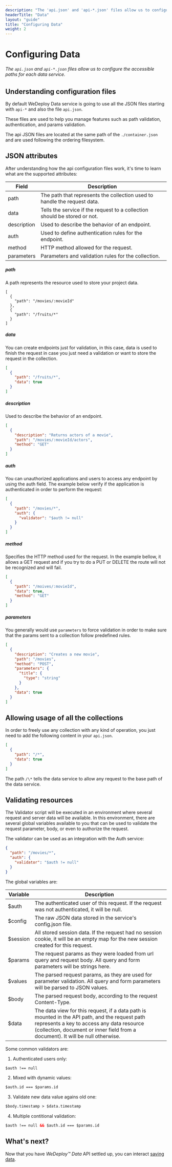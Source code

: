 ```yaml
---
description: "The 'api.json' and 'api-*.json' files allow us to configure the accessible paths for each data service."
headerTitle: "Data"
layout: "guide"
title: "Configuring Data"
weight: 2
---
```


# Configuring Data

###### The `api.json` and `api-*.json` files allow us to configure the accessible paths for each data service.

<article id="article_1">

## Understanding configuration files

By default WeDeploy Data service is going to use all the JSON files starting with `api-*` and also the file `api.json`.

These files are used to help you manage features such as path validation, authentication, and params validation.

The api JSON files are located at the same path of the `./container.json` and are used following the ordering filesystem.

</article>

<article id="article_2">

## JSON attributes

After understanding how the api configuration files work, it's time to learn what are the supported attributes:

| Field | Description |
| - | - |
| path | The path that represents the collection used to handle the request data. |
| data | Tells the service if the request to a collection should be stored or not. |
| description | Used to describe the behavior of an endpoint. |
| auth | Used to define authentication rules for the endpoint. |
| method | HTTP method allowed for the request. |
| parameters | Parameters and validation rules for the collection. |


##### path

A path represents the resource used to store your project data.

```
[
  {
    "path": "/movies/:movieId"
  },
  {
    "path": "/fruits/*"
  }
]
```

##### data

You can create endpoints just for validation, in this case, data is used to finish the request in case you just need a validation or want to store the request in the collection.

```json
[
  {
    "path": "/fruits/*",
    "data": true
  }
]
```

##### description

Used to describe the behavior of an endpoint.

```json
[
  {
    "description": "Returns actors of a movie",
    "path": "/movies/:movieId/actors",
    "method": "GET"
  }
]
```

##### auth

You can unauthorized applications and users to access any endpoint by using the auth field. The example below verify if the application is authenticated in order to perform the request:

```json
[
  {
    "path": "/movies/*",
    "auth": {
      "validator": "$auth != null"
    }
  }
]
```

##### method

Specifies the HTTP method used for the request. In the example bellow, it allows a GET request and if you try to do a PUT or DELETE the route will not be recognized and will fail.

```json
[
  {
    "path": "/moives/:movieId",
    "data": true,
    "method": "GET"
  }
]
```

##### parameters

You generally would use `parameters` to force validation in order to make sure that the params sent to a collection follow predefined rules.

```json
[
  {
    "description": "Creates a new movie",
    "path": "/movies",
    "method": "POST",
    "parameters": {
      "title": {
        "type": "string"
      }
    },
    "data": true
  }
]
```

</article>

<article id="article_3">

## Allowing usage of all the collections

In order to freely use any collection with any kind of operation, you just need to add the following content in your `api.json`.

```json
[
  {
    "path": "/*",
    "data": true
  }
]
```

The path `/\*` tells the data service to allow any request to the base path of the data service.

</article>

<article id="article_4">

## Validating resources

The Validator script will be executed in an environment where several request and server data will be available. In this environment, there are several global variables available to you that can be used to validate the request parameter, body, or even to authorize the request.

The validator can be used as an integration with the Auth service:

```json
{
  "path": "/movies/*",
  "auth": {
    "validator": "$auth != null"
  }
}
```

The global variables are:

| Variable | Description |
| - | - |
| $auth | The authenticated user of this request. If the request was not authenticated, it will be null. |
| $config | The raw JSON data stored in the service's config.json file. |
| $session | All stored session data. If the request had no session cookie, it will be an empty map for the new session created for this request. |
| $params | The request params as they were loaded from url query and request body. All query and form parameters will be strings here. |
| $values | The parsed request params, as they are used for parameter validation. All query and form parameters will be parsed to JSON values. |
| $body | The parsed request body, according to the request Content-Type. |
| $data | The data view for this request, if a data path is mounted in the API path, and the request path represents a key to access any data resource (collection, document or inner field from a document). It will be null otherwise. |


Some common validators are:

1) Authenticated users only:

```xml
$auth !== null
```

2) Mixed with dynamic values:

```xml
$auth.id === $params.id
```

3) Validate new data value agains old one:

```xml
$body.timestamp > $data.timestamp
```

4) Multiple contitional validation:

```xml
$auth !== null && $auth.id === $params.id
```

</article>

## What's next?

Now that you have *WeDeploy™ Data* API settled up, you can interact [saving data](/docs/data/js/saving-data.html).
